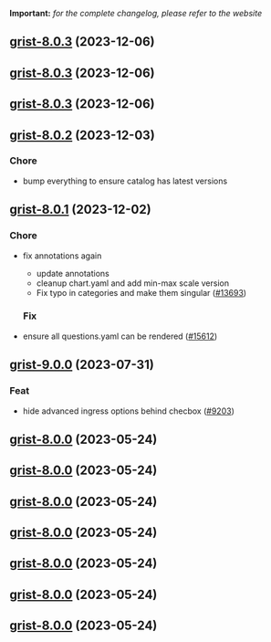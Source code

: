 **Important:**
*for the complete changelog, please refer to the website*





## [grist-8.0.3](https://github.com/truecharts/charts/compare/grist-8.0.2...grist-8.0.3) (2023-12-06)




## [grist-8.0.3](https://github.com/truecharts/charts/compare/grist-8.0.2...grist-8.0.3) (2023-12-06)




## [grist-8.0.3](https://github.com/truecharts/charts/compare/grist-8.0.2...grist-8.0.3) (2023-12-06)




## [grist-8.0.2](https://github.com/truecharts/charts/compare/grist-8.0.1...grist-8.0.2) (2023-12-03)

### Chore

- bump everything to ensure catalog has latest versions
  
  


## [grist-8.0.1](https://github.com/truecharts/charts/compare/grist-9.0.0...grist-8.0.1) (2023-12-02)

### Chore

- fix annotations again
  - update annotations
  - cleanup chart.yaml and add min-max scale version
  - Fix typo in categories and make them singular ([#13693](https://github.com/truecharts/charts/issues/13693))
  
  ### Fix

- ensure all questions.yaml can be rendered ([#15612](https://github.com/truecharts/charts/issues/15612))
  
  











## [grist-9.0.0](https://github.com/truecharts/charts/compare/grist-8.0.0...grist-9.0.0) (2023-07-31)

### Feat

- hide advanced ingress options behind checbox ([#9203](https://github.com/truecharts/charts/issues/9203))
  
  


## [grist-8.0.0](https://github.com/truecharts/charts/compare/grist-7.0.31...grist-8.0.0) (2023-05-24)




## [grist-8.0.0](https://github.com/truecharts/charts/compare/grist-7.0.31...grist-8.0.0) (2023-05-24)




## [grist-8.0.0](https://github.com/truecharts/charts/compare/grist-7.0.31...grist-8.0.0) (2023-05-24)




## [grist-8.0.0](https://github.com/truecharts/charts/compare/grist-7.0.31...grist-8.0.0) (2023-05-24)




## [grist-8.0.0](https://github.com/truecharts/charts/compare/grist-7.0.31...grist-8.0.0) (2023-05-24)




## [grist-8.0.0](https://github.com/truecharts/charts/compare/grist-7.0.31...grist-8.0.0) (2023-05-24)




## [grist-8.0.0](https://github.com/truecharts/charts/compare/grist-7.0.31...grist-8.0.0) (2023-05-24)



